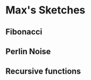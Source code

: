 # Max's Sketches

## Fibonacci
<!--![](Max/imagefile.png)-->

## Perlin Noise

## Recursive functions
            
